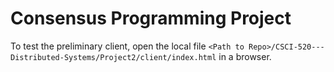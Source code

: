 # Consensus Programming Project

To test the preliminary client, open the local file
`<Path to Repo>/CSCI-520---Distributed-Systems/Project2/client/index.html`
in a browser.
